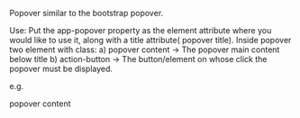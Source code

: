  Popover similar to the bootstrap popover.
 
 Use:
 Put the app-popover property as the element attribute where you would like to use it, along with a 
 title attribute( popover title).
 Inside popover two element with class:
 a) popover content -> The popover main content below title
 b) action-button -> The button/element on whose click the popover must be displayed.
 
 e.g.
 <div app-popover title="Manage public holidays" >
      <div class="popover-content">
        popover content
      </div>
      <div class="action-button">
        <app-edit-button>
        </app-edit-button>
      </div>
    </div>
